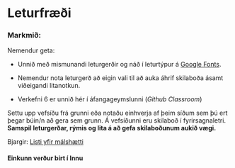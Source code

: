 # Leturfræði

### Markmið:
Nemendur geta:
* Unnið með mismunandi leturgerðir og náð í leturtýpur á [Google Fonts](https://fonts.google.com/). 
* Nemendur nota leturgerð að eigin vali til að auka áhrif skilaboða ásamt viðeigandi litanotkun. 

* Verkefni 6 er unnið hér í áfangageymslunni (_Github Classroom_) 

Settu upp vefsíðu frá grunni eða notaðu einhverja af þeim síðum sem þú ert þegar búin/n að gera sem grunn. Á vefsíðunni eru skilaboð í fyrirsagnaletri. **Samspil leturgerðar, rýmis og lita á að gefa skilaboðunum aukið vægi.**

Bjargir: [Listi yfir málshætti](https://www.ms.is/okkar-mal/islenskuatak/listi-yfir-malshaetti)

#### Einkunn verður birt í Innu